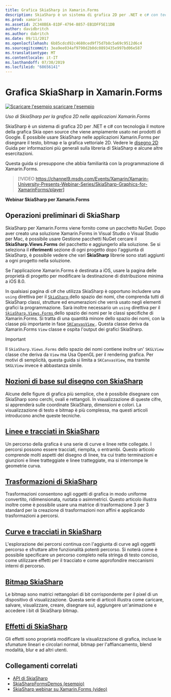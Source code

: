 ```yaml
---
title: Grafica SkiaSharp in Xamarin.Forms
description: SkiaSharp è un sistema di grafica 2D per .NET e c# con tecnologia il motore della grafica Skia open source che viene ampiamente usato nei prodotti di Google. Questa guida illustra come usare SkiaSharp per la grafica 2D nelle applicazioni Xamarin.Forms.
ms.prod: xamarin
ms.assetid: 2C348BEA-81DF-4794-8857-EB1DFF5E11DB
author: davidbritch
ms.author: dabritch
ms.date: 09/11/2017
ms.openlocfilehash: 6b85cdcd92c4680ced9f75d7b8c5a69c9512d6c4
ms.sourcegitcommit: 3ea9ee034af9790d2b0dc0893435e997bd06e587
ms.translationtype: MT
ms.contentlocale: it-IT
ms.lasthandoff: 07/30/2019
ms.locfileid: "68656141"
---
```

# <a name="skiasharp-graphics-in-xamarinforms"></a>Grafica SkiaSharp in Xamarin.Forms

[![Scaricare l'esempio](~/media/shared/download.png) scaricare l'esempio](https://docs.microsoft.com/samples/xamarin/xamarin-forms-samples/skiasharpforms-demos)

_Uso di SkiaSharp per la grafica 2D nelle applicazioni Xamarin.Forms_

SkiaSharp è un sistema di grafica 2D per .NET e c# con tecnologia il motore della grafica Skia open source che viene ampiamente usato nei prodotti di Google. È possibile usare SkiaSharp nelle applicazioni Xamarin.Forms per disegnare il testo, bitmap e la grafica vettoriale 2D. Vedere le [disegno 2D](~/graphics-games/skiasharp/index.md) Guida per informazioni più generali sulla libreria di SkiaSharp e alcune altre esercitazioni.

Questa guida si presuppone che abbia familiarità con la programmazione di Xamarin.Forms.

> [!VIDEO https://channel9.msdn.com/Events/Xamarin/Xamarin-University-Presents-Webinar-Series/SkiaSharp-Graphics-for-XamarinForms/player]

**Webinar SkiaSharp per Xamarin.Forms**

## <a name="skiasharp-preliminaries"></a>Operazioni preliminari di SkiaSharp

SkiaSharp per Xamarin.Forms viene fornito come un pacchetto NuGet. Dopo aver creato una soluzione Xamarin.Forms in Visual Studio o Visual Studio per Mac, è possibile usare Gestione pacchetti NuGet cercare il **SkiaSharp.Views.Forms** del pacchetto e aggiungerlo alla soluzione. Se si seleziona il **riferimenti** sezione di ogni progetto dopo l'aggiunta di SkiaSharp, è possibile vedere che vari **SkiaSharp** librerie sono stati aggiunti a ogni progetto nella soluzione.

Se l'applicazione Xamarin.Forms è destinata a iOS, usare la pagina delle proprietà di progetto per modificare la destinazione di distribuzione minima a iOS 8.0.

In qualsiasi pagina di c# che utilizza SkiaSharp è opportuno includere una `using` direttiva per il [ `SkiaSharp` ](xref:SkiaSharp) dello spazio dei nomi, che comprenda tutti di SkiaSharp classi, strutture ed enumerazioni che verrà usato negli elementi grafici la programmazione. Sarà inoltre necessario un `using` direttiva per il [ `SkiaSharp.Views.Forms` ](xref:SkiaSharp.Views.Forms) dello spazio dei nomi per le classi specifiche di Xamarin.Forms. Si tratta di una quantità minore dello spazio dei nomi, con la classe più importante in fase [ `SKCanvasView` ](xref:SkiaSharp.Views.Forms.SKCanvasView). Questa classe deriva da Xamarin.Forms `View` classe e ospita l'output dei grafici SkiaSharp.

> [!IMPORTANT]
> Il `SkiaSharp.Views.Forms` dello spazio dei nomi contiene inoltre un' `SKGLView` classe che deriva da `View` ma Usa OpenGL per il rendering grafica. Per motivi di semplicità, questa guida si limita a `SKCanvasView`, ma tramite `SKGLView` invece è abbastanza simile.

## <a name="skiasharp-drawing-basicsbasicsindexmd"></a>[Nozioni di base sul disegno con SkiaSharp](basics/index.md)

Alcune delle figure di grafica più semplice, che è possibile disegnare con SkiaSharp sono cerchi, ovali e rettangoli. In visualizzazione di queste cifre, si apprenderà sulle coordinate SkiaSharp, dimensioni e colori. La visualizzazione di testo e bitmap è più complessa, ma questi articoli introducono anche queste tecniche.

## <a name="skiasharp-lines-and-pathspathsindexmd"></a>[Linee e tracciati in SkiaSharp](paths/index.md)

Un percorso della grafica è una serie di curve e linee rette collegate. I percorsi possono essere tracciati, riempita, o entrambi. Questo articolo comprende molti aspetti del disegno di linee, tra cui tratto terminazioni e giunzioni e linee tratteggiate e linee tratteggiate, ma si interrompe le geometrie curva.

## <a name="skiasharp-transformstransformsindexmd"></a>[Trasformazioni di SkiaSharp](transforms/index.md)

Trasformazioni consentono agli oggetti di grafica in modo uniforme convertito, ridimensionata, ruotata o asimmetrici. Questo articolo illustra inoltre come è possibile usare una matrice di trasformazione 3 per 3 standard per la creazione di trasformazioni non affini e applicando trasformazioni a percorsi.

## <a name="skiasharp-curves-and-pathscurvesindexmd"></a>[Curve e tracciati in SkiaSharp](curves/index.md)

L'esplorazione dei percorsi continua con l'aggiunta di curve agli oggetti percorso e sfruttare altre funzionalità potenti percorso. Si noterà come è possibile specificare un percorso completo nella stringa di testo conciso, come utilizzare effetti per il tracciato e come approfondire meccanismi interni di percorso.

## <a name="skiasharp-bitmapsbitmapsindexmd"></a>[Bitmap SkiaSharp](bitmaps/index.md)

Le bitmap sono matrici rettangolari di bit corrispondente per il pixel di un dispositivo di visualizzazione. Questa serie di articoli illustra come caricare, salvare, visualizzare, creare, disegnare sul, aggiungere un'animazione e accedere i bit di SkiaSharp bitmap.

## <a name="skiasharp-effectseffectsindexmd"></a>[Effetti di SkiaSharp](effects/index.md)

Gli effetti sono proprietà modificare la visualizzazione di grafica, incluse le sfumature lineari e circolari normal, bitmap per l'affiancamento, blend modalità, blur e ad altri utenti.

## <a name="related-links"></a>Collegamenti correlati

- [API di SkiaSharp](https://docs.microsoft.com/dotnet/api/skiasharp)
- [SkiaSharpFormsDemos (esempio)](https://docs.microsoft.com/samples/xamarin/xamarin-forms-samples/skiasharpforms-demos)
- [SkiaSharp webinar su Xamarin.Forms (video)](https://channel9.msdn.com/Events/Xamarin/Xamarin-University-Presents-Webinar-Series/SkiaSharp-Graphics-for-XamarinForms)
